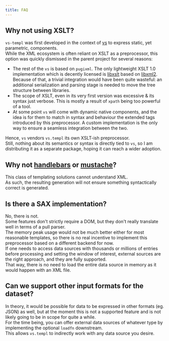 ```yaml
---
title: FAQ
---
```


## Why not using XSLT?

`vs-templ` was first developed in the context of [vs](https://github.com/karurochori/vs-fltk) to express static, yet parametric, components.  
While the XML ecosystem is often reliant on XSLT as a preprocessor, this option was quickly dismissed in the parent project for several reasons:

- The rest of the `vs` is based on `pugixml`. The only lightweight XSLT 1.0 implementation which is decently licensed is [libxslt](https://gitlab.gnome.org/GNOME/libxslt) based on [libxml2](https://gitlab.gnome.org/GNOME/libxml2).  
  Because of that, a trivial integration would have been quite wasteful: an additional serialization and parsing stage is needed to move the tree structure between libraries.
- The scope of XSLT, even in its very first version was excessive & its syntax just verbose. This is mostly a result of `xpath` being too powerful of a tool.
- At some point `vs` will come with dynamic native components, and the idea is for them to match in syntax and behaviour the extended tags introduced by this preprocessor. A custom implementation is the only way to ensure a seamless integration between the two.

Hence, `vs` vendors `vs.templ` its own XSLT-ish preprocessor.  
Still, nothing about its semantics or syntax is directly tied to `vs`, so I am distributing it as a separate package, hoping it can reach a wider adoption.

## Why not [handlebars](https://handlebarsjs.com/) or [mustache](https://mustache.github.io/)?

This class of templating solutions cannot understand XML.  
As such, the resulting generation will not ensure something syntactically correct is generated.

## Is there a SAX implementation?

No, there is not.  
Some features don't strictly require a DOM, but they don't really translate well in terms of a pull parser.  
The memory peak usage would not be much better either for most reasonable templates, so there is no real incentive to implement this preprocessor based on a different backend for now.  
If one needs to access data sources with thousands or millions of entries before processing and setting the window of interest, external sources are the right approach, and they are fully supported.  
That way, there is no need to load the entire data source in memory as it would happen with an XML file.

## Can we support other input formats for the dataset?

In theory, it would be possible for data to be expressed in other formats (eg. JSON) as well, but at the moment this is not a supported feature and is not likely going to be in scope for quite a while.  
For the time being, you can offer external data sources of whatever type by implementing the optional `loadfn` downstream.  
This allows `vs.templ` to indirectly work with any data source you desire.
